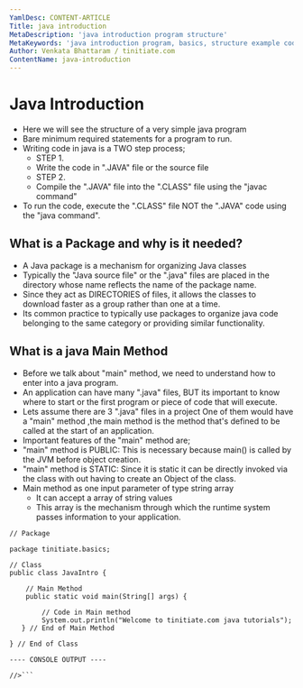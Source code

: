 ```yaml
---
YamlDesc: CONTENT-ARTICLE
Title: java introduction
MetaDescription: 'java introduction program structure'
MetaKeywords: 'java introduction program, basics, structure example code, tutorials'
Author: Venkata Bhattaram / tinitiate.com
ContentName: java-introduction
---
```



# Java Introduction
* Here we will see the structure of a very simple java program
* Bare minimum required statements for a program to run.
* Writing code in java is a TWO step process;
  * STEP 1.
  * Write the code in ".JAVA" file or the source file
  * STEP 2.
  * Compile the ".JAVA" file into the ".CLASS" file using the "javac command"
* To run the code, execute the ".CLASS" file NOT the ".JAVA" code using the
  "java command".


## What is a Package and why is it needed?
* A Java package is a mechanism for organizing Java classes
* Typically the "Java source file" or the ".java" files are placed in the
  directory whose name reflects the name of the package name.
* Since they act as DIRECTORIES of files, it allows the classes to download
  faster as a group rather than one at a time.
* Its common practice to typically use packages to organize java code
  belonging to the same category or providing similar functionality.


## What is a java Main Method
* Before we talk about "main" method, we need to understand how to enter 
  into a java program.
* An application can have many ".java" files, BUT its important to know 
  where to start or the first program or piece of code that will execute.
* Lets assume there are 3 ".java" files in a project One of them would have
  a "main" method ,the main method is the method that's defined to be 
  called at the start of an application.
* Important features of the "main" method are;
* "main" method is PUBLIC:
  This is necessary because main() is called by the JVM before object creation.
* "main" method is STATIC:
   Since it is static it can be directly invoked via the class with out
   having to create an Object of the class.
* Main method as one input parameter of type string array
    * It can accept a array of string values
    * This array is the mechanism through which the runtime system passes 
      information to your application.


```
// Package

package tinitiate.basics;

// Class
public class JavaIntro {

    // Main Method
    public static void main(String[] args) {

        // Code in Main method
        System.out.println("Welcome to tinitiate.com java tutorials");
   } // End of Main Method

} // End of Class
```

```
---- CONSOLE OUTPUT ----

//>```
